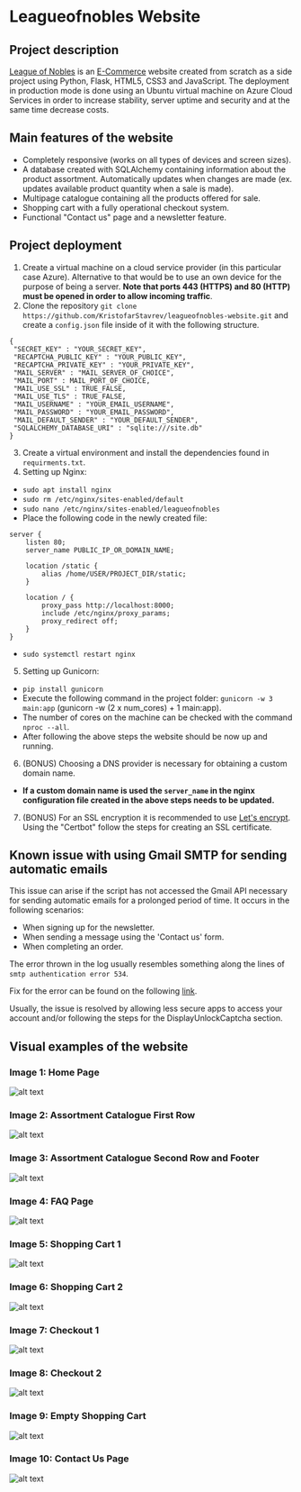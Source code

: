 # Leagueofnobles Website

## Project description
[League of Nobles](https://www.leagueofnobles.com/) is an [E-Commerce](https://en.wikipedia.org/wiki/E-commerce) website created from scratch as a side project using Python, Flask, HTML5, CSS3 and JavaScript. The deployment in production mode is done using an Ubuntu virtual machine on Azure Cloud Services in order to increase stability, server uptime and security and at the same time decrease costs.

## Main features of the website

- Completely responsive (works on all types of devices and screen sizes).
- A database created with SQLAlchemy containing information about the product assortment. Automatically updates when changes are made (ex. updates available product quantity when a sale is made).
- Multipage catalogue containing all the products offered for sale.
- Shopping cart with a fully operational checkout system.
- Functional "Contact us" page and a newsletter feature.

## Project deployment

1. Create a virtual machine on a cloud service provider (in this particular case Azure). Alternative to that would be to use an own device for the purpose of being a server. **Note that ports 443 (HTTPS) and 80 (HTTP) must be opened in order to allow incoming traffic**.
2. Clone the repository `git clone https://github.com/KristofarStavrev/leagueofnobles-website.git` and create a `config.json` file inside of it with the following structure.

```
{
 "SECRET_KEY" : "YOUR_SECRET_KEY",
 "RECAPTCHA_PUBLIC_KEY" : "YOUR_PUBLIC_KEY",
 "RECAPTCHA_PRIVATE_KEY" : "YOUR_PRIVATE_KEY",
 "MAIL_SERVER" : "MAIL_SERVER_OF_CHOICE",
 "MAIL_PORT" : MAIL_PORT_OF_CHOICE,
 "MAIL_USE_SSL" : TRUE_FALSE,
 "MAIL_USE_TLS" : TRUE_FALSE,
 "MAIL_USERNAME" : "YOUR_EMAIL_USERNAME",
 "MAIL_PASSWORD" : "YOUR_EMAIL_PASSWORD",
 "MAIL_DEFAULT_SENDER" : "YOUR_DEFAULT_SENDER",
 "SQLALCHEMY_DATABASE_URI" : "sqlite:///site.db"
}
```

3. Create a virtual environment and install the dependencies found in `requirments.txt`.
4. Setting up Nginx:
  - `sudo apt install nginx`
  - `sudo rm /etc/nginx/sites-enabled/default`
  - `sudo nano /etc/nginx/sites-enabled/leagueofnobles`
  - Place the following code in the newly created file:

```
server {
    listen 80;
    server_name PUBLIC_IP_OR_DOMAIN_NAME;

    location /static {
        alias /home/USER/PROJECT_DIR/static;
    }

    location / {
        proxy_pass http://localhost:8000;
        include /etc/nginx/proxy_params;
        proxy_redirect off;
    }
}
```
  - `sudo systemctl restart nginx`

5. Setting up Gunicorn:
  - `pip install gunicorn`
  - Execute the following command in the project folder: `gunicorn -w 3 main:app` (gunicorn -w (2 x num_cores) + 1 main:app).
  - The number of cores on the machine can be checked with the command `nproc --all`.
  - After following the above steps the website should be now up and running.

6. (BONUS) Choosing a DNS provider is necessary for obtaining a custom domain name.
  - **If a custom domain name is used the `server_name` in the nginx configuration file created in the above steps needs to be updated.**

7. (BONUS) For an SSL encryption it is recommended to use [Let's encrypt](https://letsencrypt.org/). Using the "Certbot" follow the steps for creating an SSL certificate.

## Known issue with using Gmail SMTP for sending automatic emails

This issue can arise if the script has not accessed the Gmail API necessary for sending automatic emails for a prolonged period of time. It occurs in the following scenarios:
- When signing up for the newsletter.
- When sending a message using the 'Contact us' form.
- When completing an order.

The error thrown in the log usually resembles something along the lines of `smtp authentication error 534`.

Fix for the error can be found on the following [link](https://support.google.com/mail/answer/7126229?hl=en&authuser=1#zippy=%2Cstep-check-that-imap-is-turned-on%2Cstep-change-smtp-other-settings-in-your-email-client%2Ci-cant-sign-in-to-my-email-client).

Usually, the issue is resolved by allowing less secure apps to access your account and/or following the steps for the DisplayUnlockCaptcha section.

## Visual examples of the website

### Image 1: Home Page

![alt text](https://i.ibb.co/6vJVNk2/image1.png)

### Image 2: Assortment Catalogue First Row

![alt text](https://i.ibb.co/kSTJL8d/image2.png)

### Image 3: Assortment Catalogue Second Row and Footer

![alt text](https://i.ibb.co/12GJXnr/image3.png)

### Image 4: FAQ Page

![alt text](https://i.ibb.co/ZmWZ3kD/image4.png)

### Image 5: Shopping Cart 1

![alt text](https://i.ibb.co/nCH0b8m/image5.png)

### Image 6: Shopping Cart 2

![alt text](https://i.ibb.co/YZZqVd0/image6.png)

### Image 7: Checkout 1

![alt text](https://i.ibb.co/vspyh90/image7.png)

### Image 8: Checkout 2

![alt text](https://i.ibb.co/pJzyzqL/image8.png)

### Image 9: Empty Shopping Cart

![alt text](https://i.ibb.co/ckcCDgT/image9.png)

### Image 10: Contact Us Page

![alt text](https://i.ibb.co/64tCQQT/image10.png)
